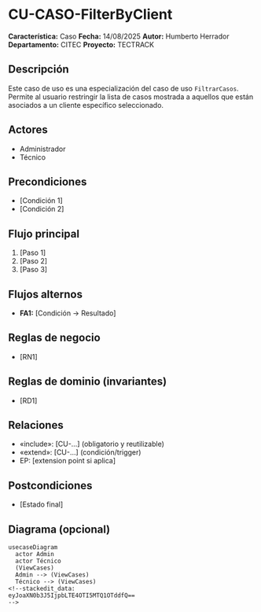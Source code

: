 # CU-CASO-FilterByClient

**Característica:** Caso 
**Fecha:**  14/08/2025
**Autor:** Humberto Herrador
**Departamento:** CITEC
**Proyecto:** TECTRACK


## Descripción
Este caso de uso es una especialización del caso de uso `FiltrarCasos`. Permite al usuario restringir la lista de casos mostrada a aquellos que están asociados a un cliente específico seleccionado.

## Actores
- Administrador
- Técnico

## Precondiciones
- [Condición 1]
- [Condición 2]

## Flujo principal
1. [Paso 1]
2. [Paso 2]
3. [Paso 3]

## Flujos alternos
- **FA1:** [Condición → Resultado]

## Reglas de negocio
- [RN1]
## Reglas de dominio (invariantes)
- [RD1]

## Relaciones
- «include»: [CU-…] (obligatorio y reutilizable)
- «extend»: [CU-…] (condición/trigger)
- EP: [extension point si aplica]

## Postcondiciones
- [Estado final]

## Diagrama (opcional)
```mermaid
usecaseDiagram
  actor Admin
  actor Técnico
  (ViewCases)
  Admin --> (ViewCases)
  Técnico --> (ViewCases)
<!--stackedit_data:
eyJoaXN0b3J5IjpbLTE4OTI5MTQ1OTddfQ==
-->